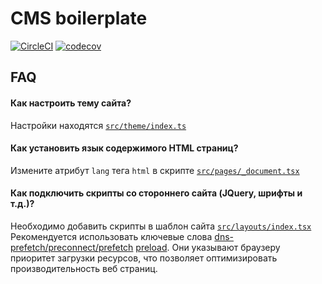 # CMS boilerplate

[![CircleCI](https://circleci.com/gh/AntonLukichev/cms.svg?style=shield&circle-token=779bbd5aece403ebff957edba62bacd5bc8b7512)](https://github.com/AntonLukichev/cms)
[![codecov](https://codecov.io/gh/AntonLukichev/cms/branch/master/graph/badge.svg?token=5epmUK10kn)](https://codecov.io/gh/AntonLukichev/cms)

## FAQ

#### Как настроить тему сайта?

Настройки находятся [`src/theme/index.ts`](/src/theme/index.ts)

#### Как установить язык содержимого HTML страниц?

Измените атрибут `lang` тега `html` в скрипте [`src/pages/_document.tsx`](/src/pages/_document.tsx)

#### Как подключить скрипты со стороннего сайта (JQuery, шрифты и т.д.)?

Необходимо добавить скрипты в шаблон сайта [`src/layouts/index.tsx`](/src/layouts/index.tsx)
Рекомендуется использовать ключевые слова [dns-prefetch/preconnect/prefetch](https://www.w3.org/TR/resource-hints/) [preload](https://www.w3.org/TR/preload/). Они указывают браузеру приоритет загрузки ресурсов, что позволяет оптимизировать производительность веб страниц.

